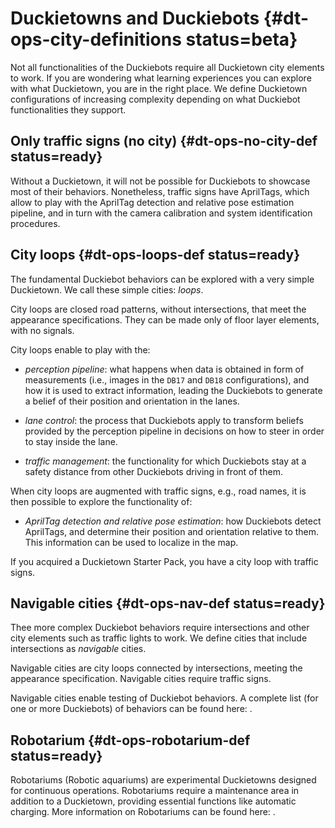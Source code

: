 # Duckietowns and Duckiebots {#dt-ops-city-definitions status=beta}

Not all functionalities of the Duckiebots require all Duckietown city elements to work. If you are wondering what learning experiences you can explore with what Duckietown, you are in the right place. We define Duckietown configurations of increasing complexity depending on what Duckiebot functionalities they support.

## Only traffic signs (no city) {#dt-ops-no-city-def status=ready}

Without a Duckietown, it will not be possible for Duckiebots to showcase most of their behaviors. Nonetheless, traffic signs have AprilTags, which allow to play with the AprilTag detection and relative pose estimation pipeline, and in turn with the camera calibration and system identification procedures.

## City loops {#dt-ops-loops-def status=ready}

The fundamental Duckiebot behaviors can be explored with a very simple Duckietown. We call these simple cities: _loops_.

City loops are closed road patterns, without intersections, that meet the appearance specifications. They can be made only of floor layer elements, with no signals.

City loops enable to play with the:

* _perception pipeline_: what happens when data is obtained in form of measurements (i.e., images in the `DB17` and `DB18` configurations), and how it is used to extract information, leading the Duckiebots to generate a belief of their position and orientation in the lanes.

* _lane control_: the process that Duckiebots apply to transform beliefs provided by the perception pipeline in decisions on how to steer in order to stay inside the lane.  

* _traffic management_: the functionality for which Duckiebots stay at a safety distance from other Duckiebots driving in front of them.

When city loops are augmented with traffic signs, e.g., road names, it is then possible to explore the functionality of:

* _AprilTag detection and relative pose estimation_: how Duckiebots detect AprilTags, and determine their position and orientation relative to them. This information can be used to localize in the map.

If you acquired a Duckietown Starter Pack, you have a city loop with traffic signs.

## Navigable cities {#dt-ops-nav-def status=ready}

Thee more complex Duckiebot behaviors require intersections and other city elements such as traffic lights to work. We define cities that include intersections as _navigable_ cities.

Navigable cities are city loops connected by intersections, meeting the appearance specification. Navigable cities require traffic signs.

Navigable cities enable testing of Duckiebot behaviors. A complete list (for one or more Duckiebots) of behaviors can be found here: [](+opmanual_duckiebot#part:demos).

## Robotarium {#dt-ops-robotarium-def status=ready}

Robotariums (Robotic aquariums) are experimental Duckietowns designed for continuous operations. Robotariums require a maintenance area in addition to a Duckietown, providing essential functions like automatic charging. More information on Robotariums can be found here: [](+robotarium#book:robotarium).
